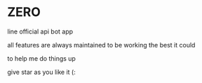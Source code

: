 # ZERO

line official api bot app

all features are always maintained to be working the best it could

to help me do things up

give star as you like it (:
